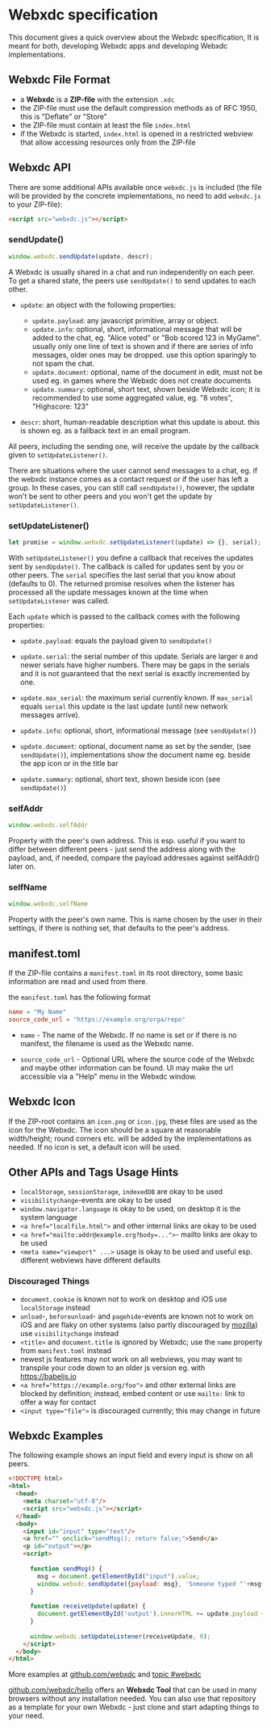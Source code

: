 # Webxdc specification 

This document gives a quick overview about the Webxdc specification,
It is meant for both, developing Webxdc apps
and developing Webxdc implementations.

## Webxdc File Format

- a **Webxdc** is a **ZIP-file** with the extension `.xdc`
- the ZIP-file must use the default compression methods as of RFC 1950,
  this is "Deflate" or "Store"
- the ZIP-file must contain at least the file `index.html`
- if the Webxdc is started, `index.html` is opened in a restricted webview
  that allow accessing resources only from the ZIP-file


## Webxdc API

There are some additional APIs available once `webxdc.js` is included
(the file will be provided by the concrete implementations,
no need to add `webxdc.js` to your ZIP-file):

```html
<script src="webxdc.js"></script>
```

### sendUpdate()

```js
window.webxdc.sendUpdate(update, descr);
```

A Webxdc is usually shared in a chat and run independently on each peer.
To get a shared state, the peers use `sendUpdate()` to send updates to each other.

- `update`: an object with the following properties:  
    - `update.payload`: any javascript primitive, array or object.
    - `update.info`: optional, short, informational message that will be added to the chat,
       eg. "Alice voted" or "Bob scored 123 in MyGame".
       usually only one line of text is shown
       and if there are series of info messages, older ones may be dropped.
       use this option sparingly to not spam the chat.
    - `update.document`: optional, name of the document in edit,
       must not be used eg. in games where the Webxdc does not create documents
    - `update.summary`: optional, short text, shown beside Webxdc icon;
       it is recommended to use some aggregated value,  eg. "8 votes", "Highscore: 123"

- `descr`: short, human-readable description what this update is about.
  this is shown eg. as a fallback text in an email program.

All peers, including the sending one,
will receive the update by the callback given to `setUpdateListener()`.

There are situations where the user cannot send messages to a chat,
eg. if the webxdc instance comes as a contact request or if the user has left a group.
In these cases, you can still call `sendUpdate()`,
however, the update won't be sent to other peers
and you won't get the update by `setUpdateListener()`.


### setUpdateListener()

```js
let promise = window.webxdc.setUpdateListener((update) => {}, serial);
```

With `setUpdateListener()` you define a callback that receives the updates
sent by `sendUpdate()`. The callback is called for updates sent by you or other peers.
The `serial` specifies the last serial that you know about (defaults to 0). 
The returned promise resolves when the listener has processed all the update messages known at the time when  `setUpdateListener` was called. 

Each `update` which is passed to the callback comes with the following properties: 

- `update.payload`: equals the payload given to `sendUpdate()`

- `update.serial`: the serial number of this update.
  Serials are larger `0` and newer serials have higher numbers.
  There may be gaps in the serials
  and it is not guaranteed that the next serial is exactly incremented by one.

- `update.max_serial`: the maximum serial currently known.
  If `max_serial` equals `serial` this update is the last update (until new network messages arrive).

- `update.info`: optional, short, informational message (see `sendUpdate()`)

- `update.document`: optional, document name as set by the sender, (see `sendUpdate()`),
  implementations show the document name eg. beside the app icon or in the title bar

- `update.summary`: optional, short text, shown beside icon (see `sendUpdate()`)


### selfAddr

```js
window.webxdc.selfAddr
```

Property with the peer's own address.
This is esp. useful if you want to differ between different peers -
just send the address along with the payload,
and, if needed, compare the payload addresses against selfAddr() later on.


### selfName

```js
window.webxdc.selfName
```

Property with the peer's own name.
This is name chosen by the user in their settings,
if there is nothing set, that defaults to the peer's address.


## manifest.toml

If the ZIP-file contains a `manifest.toml` in its root directory,
some basic information are read and used from there.

the `manifest.toml` has the following format

```toml
name = "My Name"
source_code_url = "https://example.org/orga/repo"
```

- `name` - The name of the Webxdc.
  If no name is set or if there is no manifest, the filename is used as the Webxdc name.

- `source_code_url` - Optional URL where the source code of the Webxdc and maybe other information can be found.
  UI may make the url accessible via a "Help" menu in the Webxdc window.


## Webxdc Icon

If the ZIP-root contains an `icon.png` or `icon.jpg`,
these files are used as the icon for the Webxdc.
The icon should be a square at reasonable width/height;
round corners etc. will be added by the implementations as needed.
If no icon is set, a default icon will be used.


## Other APIs and Tags Usage Hints

- `localStorage`, `sessionStorage`, `indexedDB` are okay to be used
- `visibilitychange`-events are okay to be used
- `window.navigator.language` is okay to be used, on desktop it is the system language
- `<a href="localfile.html">` and other internal links are okay to be used
- `<a href="mailto:addr@example.org?body=...">`- mailto links are okay to be used
- `<meta name="viewport" ...>` usage is okay to be used
  and useful esp. different webviews have different defaults


### Discouraged Things

- `document.cookie` is known not to work on desktop and iOS
  use `localStorage` instead
- `unload`-, `beforeunload`- and `pagehide`-events are known not to work on iOS and are flaky on other systems
  (also partly discouraged by [mozilla](https://developer.mozilla.org/en-US/docs/Web/API/Window/unload_event))
  use `visibilitychange` instead
- `<title>` and `document.title` is ignored by Webxdc;
  use the `name` property from `manifest.toml` instead
- newest js features may not work on all webviews,
  you may want to transpile your code down to an older js version
  eg. with <https://babeljs.io>
- `<a href="https://example.org/foo">` and other external links are blocked by definition;
  instead, embed content or use `mailto:` link to offer a way for contact
- `<input type="file">` is discouraged currently; this may change in future


## Webxdc Examples

The following example shows an input field and every input is show on all peers.

```html
<!DOCTYPE html>
<html>
  <head>
    <meta charset="utf-8"/>
    <script src="webxdc.js"></script>
  </head>
  <body>
    <input id="input" type="text"/>
    <a href="" onclick="sendMsg(); return false;">Send</a>
    <p id="output"></p>
    <script>
    
      function sendMsg() {
        msg = document.getElementById("input").value;
        window.webxdc.sendUpdate({payload: msg}, 'Someone typed "'+msg+'".');
      }
    
      function receiveUpdate(update) {
        document.getElementById('output').innerHTML += update.payload + "<br>";
      }
    
      window.webxdc.setUpdateListener(receiveUpdate, 0);
    </script>
  </body>
</html>
```

More examples at [github.com/webxdc](https://github.com/webxdc) and
[topic #webxdc](https://github.com/topics/webxdc)

[github.com/webxdc/hello](https://github.com/webxdc/hello)
offers an **Webxdc Tool** that can be used in many browsers without any installation needed.
You can also use that repository as a template for your own Webxdc -
just clone and start adapting things to your need.


